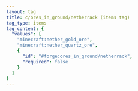 ```yaml
---
layout: tag
title: c/ores_in_ground/netherrack (items tag)
tag_type: items
tag_content: {
  "values": [
    "minecraft:nether_gold_ore",
    "minecraft:nether_quartz_ore",
    {
      "id": "#forge:ores_in_ground/netherrack",
      "required": false
    }
  ]
}
---
```

